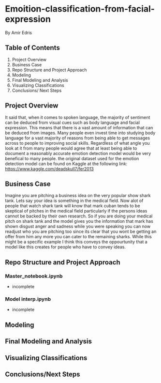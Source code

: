 # Emoition-classification-from-facial-expression
By Amir Edris 
## Table of Contents
1. Project Overview
1. Business Case 
1. Repo Structure and Project Approach
1. Modeling 
1. Final Modeling and Analysis
1. Visualizing Classifications
1. Conclusions/ Next Steps
## Project Overview
It said that, when it comes to spoken language, the majority of sentiment can be deduced from visual cues such as body language and facial expression. This means that there is a vast amount of information that can be deduced from images. Many people even invest time into studying body language for a vast majority of reasons from being able to get messages across to people to improving social skills. Regardless of what angle you look at it from many people would agree that at least being able to document a reasonably accurate emotion detection model would be very benefical to many people.
the original dataset used for the emotion detection model can be found on Kaggle at the following link: https://www.kaggle.com/deadskull7/fer2013
## Business Case 
Imagine you are pitching a business idea on the very popular show shark tank. Lets say your idea is something in the medical field. Now alot of people that watch shark tank will know that mark cuban tends to be skeptical of pitches in the medical field particularly if the persons ideas cannot be backed by their own research. So if you are doing your medical pitch on shark tank and the model gives you the information that mark has shown disgust anger and sadness while you were speaking you can now readjust who you are pitching too since its clear that you wont be getting an offer from him any more you can cater to the remaining sharks. While this might be a specific example I think this conveys the oppourtunity that a model like this creates for people who have to convey ideas.

## Repo Structure and Project Approach
 
 ### Master_notebook.ipynb
  - incomplete
 ### Model interp.ipynb
  - incomplete
## Modeling 

## Final Modeling and Analysis 

## Visualizing Classifications 



## Conclusions/Next Steps 
